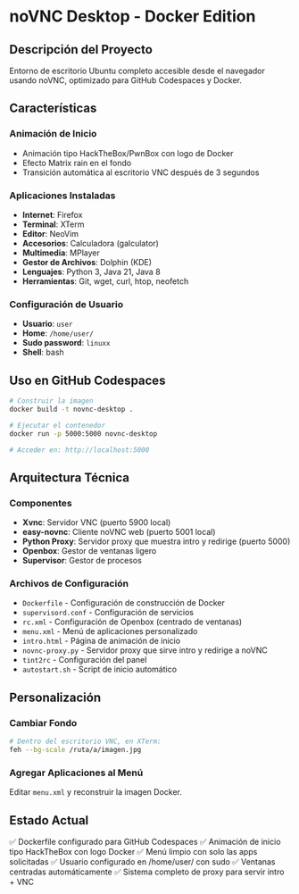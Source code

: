 # noVNC Desktop - Docker Edition

## Descripción del Proyecto
Entorno de escritorio Ubuntu completo accesible desde el navegador usando noVNC, optimizado para GitHub Codespaces y Docker.

## Características

### Animación de Inicio
- Animación tipo HackTheBox/PwnBox con logo de Docker
- Efecto Matrix rain en el fondo
- Transición automática al escritorio VNC después de 3 segundos

### Aplicaciones Instaladas
- **Internet**: Firefox
- **Terminal**: XTerm
- **Editor**: NeoVim
- **Accesorios**: Calculadora (galculator)
- **Multimedia**: MPlayer
- **Gestor de Archivos**: Dolphin (KDE)
- **Lenguajes**: Python 3, Java 21, Java 8
- **Herramientas**: Git, wget, curl, htop, neofetch

### Configuración de Usuario
- **Usuario**: `user`
- **Home**: `/home/user/`
- **Sudo password**: `linuxx`
- **Shell**: bash

## Uso en GitHub Codespaces

```bash
# Construir la imagen
docker build -t novnc-desktop .

# Ejecutar el contenedor
docker run -p 5000:5000 novnc-desktop

# Acceder en: http://localhost:5000
```

## Arquitectura Técnica

### Componentes
- **Xvnc**: Servidor VNC (puerto 5900 local)
- **easy-novnc**: Cliente noVNC web (puerto 5001 local)
- **Python Proxy**: Servidor proxy que muestra intro y redirige (puerto 5000)
- **Openbox**: Gestor de ventanas ligero
- **Supervisor**: Gestor de procesos

### Archivos de Configuración
- `Dockerfile` - Configuración de construcción de Docker
- `supervisord.conf` - Configuración de servicios
- `rc.xml` - Configuración de Openbox (centrado de ventanas)
- `menu.xml` - Menú de aplicaciones personalizado
- `intro.html` - Página de animación de inicio
- `novnc-proxy.py` - Servidor proxy que sirve intro y redirige a noVNC
- `tint2rc` - Configuración del panel
- `autostart.sh` - Script de inicio automático

## Personalización

### Cambiar Fondo
```bash
# Dentro del escritorio VNC, en XTerm:
feh --bg-scale /ruta/a/imagen.jpg
```

### Agregar Aplicaciones al Menú
Editar `menu.xml` y reconstruir la imagen Docker.

## Estado Actual
✅ Dockerfile configurado para GitHub Codespaces
✅ Animación de inicio tipo HackTheBox con logo Docker
✅ Menú limpio con solo las apps solicitadas
✅ Usuario configurado en /home/user/ con sudo
✅ Ventanas centradas automáticamente
✅ Sistema completo de proxy para servir intro + VNC
